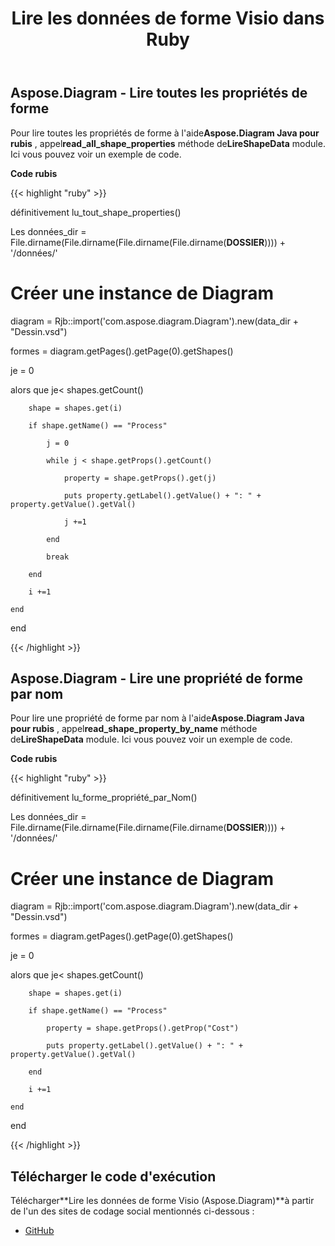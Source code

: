 ﻿---
title: Lire les données de forme Visio dans Ruby
type: docs
weight: 50
url: /fr/java/read-visio-shape-data-in-ruby/
---
## **Aspose.Diagram - Lire toutes les propriétés de forme**
 Pour lire toutes les propriétés de forme à l'aide**Aspose.Diagram Java pour rubis** , appel**read_all_shape_properties** méthode de**LireShapeData** module. Ici vous pouvez voir un exemple de code.

**Code rubis**

{{< highlight "ruby" >}}

 définitivement lu_tout_shape_properties()

 Les données_dir = File.dirname(File.dirname(File.dirname(File.dirname(__DOSSIER__)))) + '/données/'

 # Créer une instance de Diagram

 diagram = Rjb::import('com.aspose.diagram.Diagram').new(data_dir + "Dessin.vsd")

 formes = diagram.getPages().getPage(0).getShapes()



 je = 0

 alors que je< shapes.getCount()

        shape = shapes.get(i)

        if shape.getName() == "Process"

            j = 0

            while j < shape.getProps().getCount()

                property = shape.getProps().get(j)

                puts property.getLabel().getValue() + ": " + property.getValue().getVal()

                j +=1

            end

            break

        end

        i +=1

    end

end

{{< /highlight >}}
## **Aspose.Diagram - Lire une propriété de forme par nom**
 Pour lire une propriété de forme par nom à l'aide**Aspose.Diagram Java pour rubis** , appel**read_shape_property_by_name** méthode de**LireShapeData** module. Ici vous pouvez voir un exemple de code.

**Code rubis**

{{< highlight "ruby" >}}

 définitivement lu_forme_propriété_par_Nom()

 Les données_dir = File.dirname(File.dirname(File.dirname(File.dirname(__DOSSIER__)))) + '/données/'

 # Créer une instance de Diagram

 diagram = Rjb::import('com.aspose.diagram.Diagram').new(data_dir + "Dessin.vsd")

 formes = diagram.getPages().getPage(0).getShapes()



 je = 0

 alors que je< shapes.getCount()

        shape = shapes.get(i)

        if shape.getName() == "Process"

            property = shape.getProps().getProp("Cost")

            puts property.getLabel().getValue() + ": " + property.getValue().getVal()

        end

        i +=1

    end

end

{{< /highlight >}}
## **Télécharger le code d'exécution**
 Télécharger**Lire les données de forme Visio (Aspose.Diagram)**à partir de l'un des sites de codage social mentionnés ci-dessous :

- [GitHub](https://github.com/asposediagram/Aspose.Diagram-for-Java/blob/master/Plugins/Aspose_Diagram_Java_for_Ruby/lib/asposediagramjava/Shapes/readshapedata.rb)
